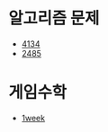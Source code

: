 # 알고리즘 문제
- [4134]()
- [2485]()

# 게임수학
- [1week](https://github.com/uniye/gameMathByD/blob/main/1week/1week.md)
